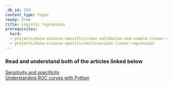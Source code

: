 ```yaml
---
_db_id: 254
content_type: topic
ready: true
title: Logistic regression
prerequisites:
  hard:
  - projects/data-science-specific/cross-validation-and-simple-linear-regression
  - projects/data-science-specific/multivariate-linear-regression
---
```


### Read and understand both of the articles linked below

[Sensitivity and specificity](https://en.wikipedia.org/wiki/Sensitivity_and_specificity)  
[Understanding ROC curves with Python](https://stackabuse.com/understanding-roc-curves-with-python/)